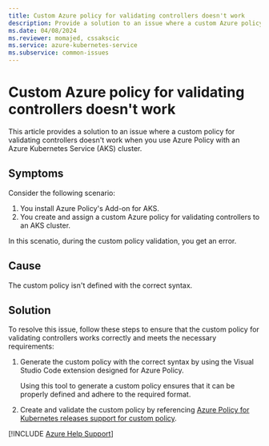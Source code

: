 ```yaml
---
title: Custom Azure policy for validating controllers doesn't work
description: Provide a solution to an issue where a custom Azure policy for validating controllers doesn't work.
ms.date: 04/08/2024
ms.reviewer: momajed, cssakscic
ms.service: azure-kubernetes-service
ms.subservice: common-issues
---
```

# Custom Azure policy for validating controllers doesn't work

This article provides a solution to an issue where a custom policy for validating controllers doesn't work when you use Azure Policy with an Azure Kubernetes Service (AKS) cluster.

## Symptoms

Consider the following scenario:

1. You install Azure Policy's Add-on for AKS.
2. You create and assign a custom Azure policy for validating controllers to an AKS cluster.

In this scenatio, during the custom policy validation, you get an error.

## Cause

The custom policy isn't defined with the correct syntax.

## Solution

To resolve this issue, follow these steps to ensure that the custom policy for validating controllers works correctly and meets the necessary requirements:

1. Generate the custom policy with the correct syntax by using the Visual Studio Code extension designed for Azure Policy.

    Using this tool to generate a custom policy ensures that it can be properly defined and adhere to the required format.
   
3. Create and validate the custom policy by referencing [Azure Policy for Kubernetes releases support for custom policy](https://techcommunity.microsoft.com/t5/azure-governance-and-management/azure-policy-for-kubernetes-releases-support-for-custom-policy/ba-p/2699466).


[!INCLUDE [Azure Help Support](../../includes/azure-help-support.md)]
